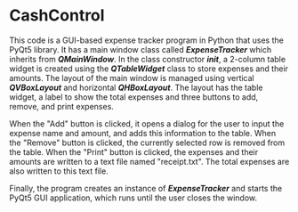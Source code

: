 # CashControl

This code is a GUI-based expense tracker program in Python that uses the PyQt5 library. It has a main window class called ___ExpenseTracker___ which inherits from ___QMainWindow___. In the class constructor ___init___, a 2-column table widget is created using the ___QTableWidget___ class to store expenses and their amounts. The layout of the main window is managed using vertical ___QVBoxLayout___ and horizontal ___QHBoxLayout___. The layout has the table widget, a label to show the total expenses and three buttons to add, remove, and print expenses.

When the "Add" button is clicked, it opens a dialog for the user to input the expense name and amount, and adds this information to the table. When the "Remove" button is clicked, the currently selected row is removed from the table. When the "Print" button is clicked, the expenses and their amounts are written to a text file named "receipt.txt". The total expenses are also written to this text file.

Finally, the program creates an instance of ___ExpenseTracker___ and starts the PyQt5 GUI application, which runs until the user closes the window.
